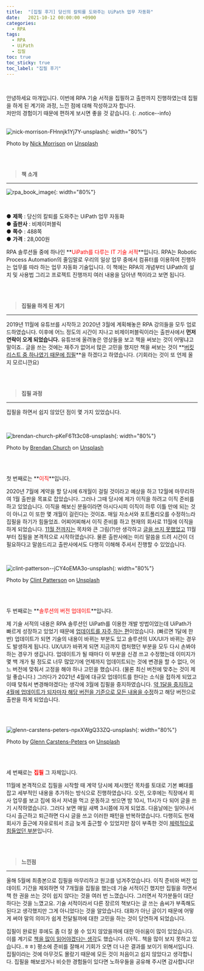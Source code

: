 ```yaml
---
title:  "[집필 후기] 당신의 칼퇴를 도와주는 UiPath 업무 자동화"
date:   2021-10-12 00:00:00 +0900
categories:
  - RPA
tags:
  - RPA
  - UiPath
  - 집필
toc: true
toc_sticky: true
toc_label: "집필 후기"
---
```


<br>

안녕하세요 마개입니다.
이번에 RPA 기술 서적을 집필하고 출판까지 진행하였는데 집필을 하게 된 계기와 과정, 느낀 점에 대해 작성하고자 합니다.  
저만의 경험이기 때문에 편하게 보시면 좋을 것 같습니다.
{: .notice--info}
​
<br><br>

![nick-morrison-FHnnjk1Yj7Y-unsplash](https://user-images.githubusercontent.com/78892113/136915428-dab4f631-bdd8-4ec2-8ef6-ce0d3deb497f.jpg  "nick-morrison-FHnnjk1Yj7Y-unsplash"){: width="80%"}

Photo by <a href="https://unsplash.com/@nickmorrison?utm_source=unsplash&utm_medium=referral&utm_content=creditCopyText">Nick Morrison</a> on <a href="https://unsplash.com/@nickmorrison?utm_source=unsplash&utm_medium=referral&utm_content=creditCopyText">Unsplash</a>
  
<br><br>

> **책 소개**
---

![rpa_book_image](https://user-images.githubusercontent.com/78892113/136916131-00f9aa90-8dfa-4e87-b5a4-e8730986e979.jpeg){: width="80%"}

<br>

● **제목** : 당신의 칼퇴를 도와주는 UiPath 업무 자동화  
● **출판사** : 비제이퍼블릭  
● **쪽수** : 488쪽  
● **가격** : 28,000원


RPA 솔루션들 중에 하나인 **<span style="color:red">UiPath를 다루는 IT 기술 서적</span>**입니다. RPA는 Robotic Process Automation의 줄임말로 우리의 일상 업무 중에서 컴퓨터를 이용하여 진행하는 업무를 따라 하는 업무 자동화 기술입니다. 이 책에는 RPA의 개념부터 UiPath의 설치 및 사용법 그리고 프로젝트 진행까지 여러 내용을 담아낸 책이라고 보면 됩니다.

<br>
<br>

> **집필을 하게 된 계기**
---

2019년 11월에 유튜브를 시작하고 2020년 3월에 계획해놓은 RPA 강의들을 모두 업로드하였습니다. 이후에 어느 정도의 시간이 지나고 비제이퍼블릭이라는 출판사에서 **먼저 연락이 오게 되었습니다.** 유튜브에 올려놓은 영상들을 보고 책을 써보는 것이 어떻냐고 말이죠.. 글을 쓰는 것에는 재주가 없어서 많은 고민을 했지만 책을 써보는 것이 **<u>버킷리스트 중 하나였기 때문에 집필</u>**을 하겠다고 하였습니다. (기회라는 것이 또 언제 올지 모르니깐요)

<br><br>

> **집필 과정**
---

집필을 하면서 쉽지 않았던 점이 몇 가지 있었습니다. 

<br>

![brendan-church-pKeF6Tt3c08-unsplash](https://user-images.githubusercontent.com/78892113/136916864-1fd5b71b-d726-46e8-8eda-3dff9f206fbb.jpg){: width="80%"}


Photo by <a href="https://unsplash.com/@bdchu614?utm_source=unsplash&utm_medium=referral&utm_content=creditCopyText">Brendan Church</a> on <a href="https://unsplash.com/@bdchu614?utm_source=unsplash&utm_medium=referral&utm_content=creditCopyText">Unsplash</a>
  
<br><br>

 첫 번째로는 **<span style="color:red">이직</span>**입니다.  

2020년 7월에 계약을 할 당시에 6개월이 걸릴 것이라고 예상을 하고 12월에 마무리하여 1월 출판을 목표로 잡았습니다. 그러나 그때 당시에 제가 이직을 하려고 이직 준비를 하고 있었습니다. 이직을 해보신 분들이라면 아시다시피 이직이 하루 이틀 만에 되는 것이 아니고 이 또한 몇 개월이 걸린다는 것이죠. 매일 자소서와 포트폴리오를 수정하느라 집필을 하기가 힘들었죠. 어찌어찌해서 이직 준비를 하고 현재의 회사로 11월에 이직을 하게 되었습니다. <u>11월 전까지는</u> 목차와 큰 그림(?)만 생각하고 <u>글을 쓰지 못했었고</u> 11월부터 집필을 본격적으로 시작하였습니다. 물론 출판사에는 미리 말씀을 드려 시간이 더 필요하다고 말씀드리고 출판사에서도 다행히 이해해 주셔서 진행할 수 있었습니다.

<br>

![clint-patterson--jCY4oEMA3o-unsplash](https://user-images.githubusercontent.com/78892113/136917178-cd408dba-b44b-4d61-a181-2dba1d950567.jpg){: width="80%"}


Photo by <a href="https://unsplash.com/@cbpsc1?utm_source=unsplash&utm_medium=referral&utm_content=creditCopyText">Clint Patterson</a> on <a href="https://unsplash.com/@cbpsc1?utm_source=unsplash&utm_medium=referral&utm_content=creditCopyText">Unsplash</a>

<br><br>

 두 번째로는 **<span style="color:red">솔루션의 버전 업데이트</span>**입니다.

 제 기술 서적의 내용은 RPA 솔루션인 UiPath를 이용한 개발 방법이었는데 UiPath가 빠르게 성장하고 있었기 때문에 <u>업데이트를 자주 하는 편</u>이었습니다. (빠르면 1달에 한 번) 업데이트가 되면 기술의 내용이 바뀌는 부분도 있고 솔루션의 UX/UI가 바뀌는 경우도 발생하게 됩니다. UX/UI가 바뀌게 되면 지금까지 캡처했던 부분을 모두 다시 손봐야 하는 경우가 생깁니다. 업데이트가 될 때마다 이 부분을 신경 쓰고 수정했는데 이미지가 몇 백 개가 될 정도로 너무 많았기에 언제까지 업데이트되는 것에 변경을 할 수 없다, 어느 버전에 맞춰서 고정을 해야 하나 고민을 했습니다. (물론 최신 버전에 맞추는 것이 제일 좋습니다.) 그러다가 2021년 4월에 대규모 업데이트를 한다는 소식을 접하게 되었고 이때 맞춰서 변경해야겠다는 생각에 3월에 집필을 중지하였습니다. <u>약 1달을 중지하고 4월에 업데이트가 되자마자 해당 버전을 기준으로 모든 내용을 수정</u>하고 해당 버전으로 출판을 하게 되었습니다.

<br>
​

![glenn-carstens-peters-npxXWgQ33ZQ-unsplash](https://user-images.githubusercontent.com/78892113/136917388-6838f296-6ccf-4d0a-9174-b05311c6d5f4.jpg){: width="80%"}


Photo by <a href="https://unsplash.com/@glenncarstenspeters?utm_source=unsplash&utm_medium=referral&utm_content=creditCopyText">Glenn Carstens-Peters</a> on <a href="https://unsplash.com/@glenncarstenspeters?utm_source=unsplash&utm_medium=referral&utm_content=creditCopyText">Unsplash</a>

<br><br>

 세 번째로는 **<span style="color:red">집필</span>** 그 자체입니다.

 11월에 본격적으로 집필을 시작할 때 계약 당시에 제시했던 목차를 토대로 기본 뼈대를 잡고 세부적인 내용을 추가하는 방식으로 진행하였습니다. 오전, 오후에는 직장에서 회사 업무를 보고 집에 와서 저녁을 먹고 운동하고 씻으면 밤 10시, 11시가 다 되어 글을 쓰기 시작하였습니다. 그러다 보면 매일 새벽 3시쯤에 자게 되었죠. 다음날에는 일어나서 다시 출근하고 퇴근하면 다시 글을 쓰고 이러한 패턴을 반복하였습니다. 다행히도 현재 회사가 출근에 자유로워서 조금 늦게 출근할 수 있었지만 잠이 부족한 것이 <u>체력적으로 힘들었던 부분</u>입니다. 

<br><br>

> **느낀점**
---

 올해 5월에 최종본으로 집필을 마무리하고 원고를 넘겨주었습니다. 이직 준비와 버전 업데이트 기간을 제외하면 약 7개월을 집필을 했는데 기술 서적이긴 했지만 집필을 하면서 책 한 권을 쓰는 것이 쉽지 않다는 것을 여러 번 느꼈습니다. 그러면서 작가분들이 대단하다는 것을 느꼈고요. 기술 서적이라서 다른 장르의 책보다는 글 쓰는 솜씨가 부족해도 된다고 생각했지만 그게 아니었다는 것을 알았습니다. 대화가 아닌 글이기 때문에 어떻게 써야 말의 의미가 쉽게 전달될까에 대한 고민을 하는 것이 당연하게 되었습니다.

 집필이 완료된 후에도 좀 더 잘 쓸 수 있지 않았을까에 대한 아쉬움이 많이 있었습니다. 이를 계기로 <u>책을 많이 읽어야겠다는 생각</u>도 했습니다. (아직.. 책을 많이 보지 못하고 있습니다..ㅎㅎ) 평소에 준비를 잘해서 기회가 오면 더 나은 결과를 보이기 위해서입니다. 집필이라는 것에 아무것도 몰랐기 때문에 모든 것이 처음이고 쉽지 않았다고 생각합니다. 집필을 해보셨거나 비슷한 경험들이 있다면 노하우들을 공유해 주시면 감사합니다!